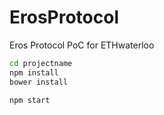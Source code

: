 # ErosProtocol
Eros Protocol PoC for ETHwaterloo

```bash
cd projectname
npm install
bower install

npm start
```
